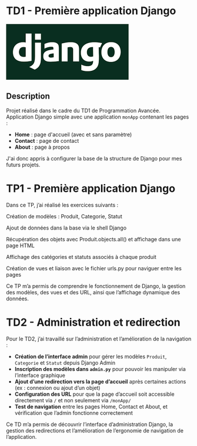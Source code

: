 # TD1 - Première application Django
![logo Django](assets/django.png)

## Description
Projet réalisé dans le cadre du TD1 de Programmation Avancée.  
Application Django simple avec une application `monApp` contenant les pages :  
- **Home** : page d'accueil (avec et sans paramètre)  
- **Contact** : page de contact  
- **About** : page à propos

J'ai donc appris à configurer la base de la structure de Django pour mes futurs projets.

# TP1 - Première application Django

Dans ce TP, j’ai réalisé les exercices suivants :

Création de modèles : Produit, Categorie, Statut

Ajout de données dans la base via le shell Django

Récupération des objets avec Produit.objects.all() et affichage dans une page HTML

Affichage des catégories et statuts associés à chaque produit

Création de vues et liaison avec le fichier urls.py pour naviguer entre les pages

Ce TP m’a permis de comprendre le fonctionnement de Django, la gestion des modèles, des vues et des URL, ainsi que l’affichage dynamique des données.

# TD2 - Administration et redirection

Pour le TD2, j’ai travaillé sur l’administration et l’amélioration de la navigation :  

- **Création de l’interface admin** pour gérer les modèles `Produit`, `Categorie` et `Statut` depuis Django Admin  
- **Inscription des modèles dans `admin.py`** pour pouvoir les manipuler via l’interface graphique  
- **Ajout d’une redirection vers la page d’accueil** après certaines actions (ex : connexion ou ajout d’un objet)  
- **Configuration des URL** pour que la page d’accueil soit accessible directement via `/` et non seulement via `/monApp/`  
- **Test de navigation** entre les pages Home, Contact et About, et vérification que l’admin fonctionne correctement

Ce TD m’a permis de découvrir l’interface d’administration Django, la gestion des redirections et l’amélioration de l’ergonomie de navigation de l’application.